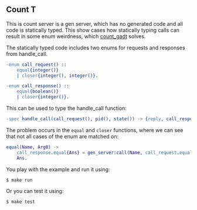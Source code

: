 ## Count T

This is count server is a gen server, which has no generated code and all code is statically typed.
This show cases how statically typing calls can result in some enum weirdness, which [count_gadt](../count_gadt) solves.

The statically typed code includes two enums for requests and responses from handle_call.
```erlang
-enum call_request() ::
    equal{integer()}
    | closer{integer(), integer()}.

-enum call_response() ::
    equal{boolean()}
    | closer{integer()}.
```
This can be used to type the handle_call function:
```erlang
-spec handle_call(call_request(), pid(), state()) -> {reply, call_response(), state()}.
```

The problem occurs in the `equal` and `closer` functions, where we can see that not all cases of the enum are matched on:
```erlang
equal(Name, Arg0) ->
    call_response.equal{Ans} = gen_server:call(Name, call_request.equal{Arg0}),
    Ans.
```

You play with the example and run it using:
```
$ make run
```
Or you can test it using:
```
$ make test
```
